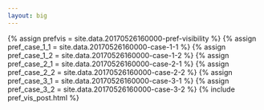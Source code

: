 ```yaml
---
layout: big
---
```

{% assign prefvis = site.data.20170526160000-pref-visibility %}
{% assign pref_case_1_1 = site.data.20170526160000-case-1-1 %}
{% assign pref_case_1_2 = site.data.20170526160000-case-1-2 %}
{% assign pref_case_2_1 = site.data.20170526160000-case-2-1 %}
{% assign pref_case_2_2 = site.data.20170526160000-case-2-2 %}
{% assign pref_case_3_1 = site.data.20170526160000-case-3-1 %}
{% assign pref_case_3_2 = site.data.20170526160000-case-3-2 %}
{% include pref_vis_post.html %}
